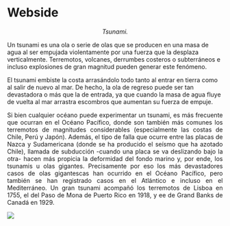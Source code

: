 # Webside
<html>

<head>

<title>
Desastres Naturales
</title>

</head>

<body>
<p>
 <i><center>Tsunami.</center></i>
<p>
Un tsunami es una ola o serie de olas que se producen en una masa de agua al ser empujada violentamente por una fuerza que la desplaza verticalmente. Terremotos, volcanes, derrumbes costeros o subterráneos e incluso explosiones de gran magnitud pueden generar este fenómeno.
<p>
El tsunami embiste la costa arrasándolo todo tanto al entrar en tierra como al salir de nuevo al mar. De hecho, la ola de regreso puede ser tan devastadora o más que la de entrada, ya que cuando la masa de agua fluye de vuelta al mar arrastra escombros que aumentan su fuerza de empuje.
<p>
<p align=justify>Si bien cualquier océano puede experimentar un tsunami, es más frecuente que ocurran en el Océano Pacífico, donde son también más comunes los terremotos de magnitudes considerables (especialmente las costas de Chile, Perú y Japón). Además, el tipo de falla que ocurre entre las placas de Nazca y Sudamericana (donde se ha producido el seísmo que ha azotado Chile), llamada de subducción -cuando una placa se va deslizando bajo la otra- hacen más propicia la deformidad del fondo marino y, por ende, los tsunamis u olas gigantes. Precisamente por eso los más devastadores casos de olas gigantescas han ocurrido en el Océano Pacífico, pero también se han registrado casos en el Atlántico e incluso en el Mediterráneo. Un gran tsunami acompañó los terremotos de Lisboa en 1755, el del Paso de Mona de Puerto Rico en 1918, y ee de Grand Banks de Canadá en 1929.</p>
</body>
<p>
<img src="Tsunami.jpg"

</html>
